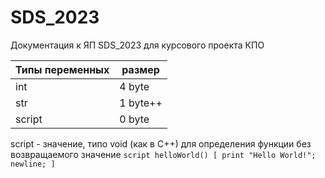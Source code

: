 # SDS_2023

Документация к ЯП SDS_2023 для курсового проекта КПО

| Типы переменных | размер |
| --- | --- |
| int | 4 byte |
| str | 1 byte++ |
| script | 0 byte |

script - значение, типо void (как в C++) для определения функции без возвращаемого значение
``
script helloWorld() [
  print "Hello World!";
  newline;
]
``



